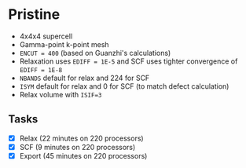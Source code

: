 # Pristine

* 4x4x4 supercell
* Gamma-point k-point mesh
* `ENCUT = 400` (based on Guanzhi's calculations)
* Relaxation uses `EDIFF = 1E-5` and SCF uses tighter convergence of `EDIFF = 1E-8`
* `NBANDS` default for relax and 224 for SCF
* `ISYM` default for relax and 0 for SCF (to match defect calculation)
* Relax volume with `ISIF=3`

## Tasks

- [X] Relax (22 minutes on 220 processors)
- [X] SCF (9 minutes on 220 processors)
- [X] Export (45 minutes on 220 processors)
